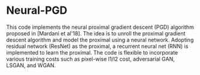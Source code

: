 # Neural-PGD
This code implements the neural proximal gradient descent (PGD) algorithm proposed in [Mardani et al'18]. The idea is to unroll the proximal gradient descent algorithm and model the proximal using a neural network. Adopting residual network (ResNet) as the proximal, a recurrent neural net (RNN) is implemented to learn the proximal. The code is flexible to incorporate various training costs such as pixel-wise l1/l2 cost, adversarial GAN, LSGAN, and WGAN. 
